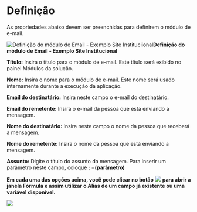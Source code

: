 # Definição

As propriedades abaixo devem ser preenchidas para definirem o módulo de e-mail.

  
![Defini&#xE7;&#xE3;o do m&#xF3;dulo de Email - Exemplo Site Instituciional](http://www.gvinci.com.br/manual/emaildef1gv5.zoom84.png)**Definição do módulo de Email - Exemplo Site Institucional**

**Título:** Insira o título para o módulo de e-mail. Este título será exibido no painel Módulos da solução.

**Nome:** Insira o nome para o módulo de e-mail. Este nome será usado internamente durante a execução da aplicação.

**Email do destinatário:** Insira neste campo o e-mail do destinatário.

**Email do remetente:** Insira o e-mail da pessoa que está enviando a mensagem.

**Nome do destinatário:** Insira neste campo o nome da pessoa que receberá a mensagem.

**Nome do remetente:** Insira o nome da pessoa que está enviando a mensagem.

**Assunto:** Digite o título do assunto da mensagem. Para inserir um parâmetro neste campo, coloque **: =\(parâmetro\)**

**Em cada uma das opções acima, você pode clicar no botão** ![](http://www.gvinci.com.br/manual/adicionar.png) **para abrir a janela Fórmula e assim utilizar o Alias de um campo já existente ou uma variável disponível.**

![](http://www.gvinci.com.br/manual/formulagv.zoom78.png)

